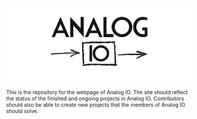 ![Analog IO Logo](readme.jpg)
========
This is the repository for the webpage of Analog IO.
The site should reflect the status of the finished and ongoing projects in Analog IO. 
Contributors should also be able to create new projects that the members of Analog IO should solve.

